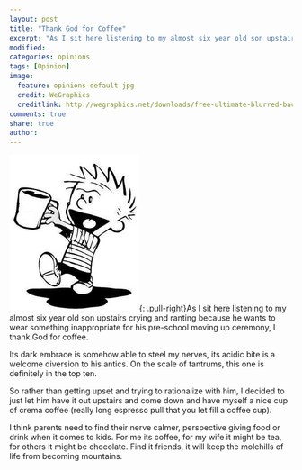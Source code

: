 ```yaml
---
layout: post
title: "Thank God for Coffee"
excerpt: "As I sit here listening to my almost six year old son upstairs crying and ranting because he wants to wear something inappropriate for his pre-school moving up ceremony, I thank God for coffee."
modified: 
categories: opinions
tags: [Opinion]
image:
  feature: opinions-default.jpg
  credit: WeGraphics
  creditlink: http://wegraphics.net/downloads/free-ultimate-blurred-background-pack/
comments: true
share: true
author: 
---
```

![Calvin](/images/calvin.png){: .pull-right}As I sit here listening to my almost six year old son upstairs crying and ranting because he wants to wear something inappropriate for his pre-school moving up ceremony, I thank God for coffee.

Its dark embrace is somehow able to steel my nerves, its acidic bite is a welcome diversion to his antics. On the scale of tantrums, this one is definitely in the top ten.

So rather than getting upset and trying to rationalize with him, I decided to just let him have it out upstairs and come down and have myself a nice cup of crema coffee (really long espresso pull that you let fill a coffee cup).

I think parents need to find their nerve calmer, perspective giving food or drink when it comes to kids. For me its coffee, for my wife it might be tea, for others it might be chocolate. Find it friends, it will keep the molehills of life from becoming mountains.